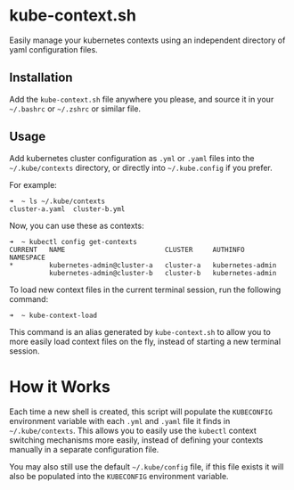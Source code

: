 # kube-context.sh

Easily manage your kubernetes contexts using an independent directory of yaml configuration files.

## Installation

Add the `kube-context.sh` file anywhere you please, and source it in your `~/.bashrc` or `~/.zshrc` or similar file.

## Usage

Add kubernetes cluster configuration as `.yml` or `.yaml` files into the `~/.kube/contexts` directory, or directly into `~/.kube.config` if you prefer.

For example:

```
➜  ~ ls ~/.kube/contexts
cluster-a.yaml  cluster-b.yml
```

Now, you can use these as contexts:

```
➜  ~ kubectl config get-contexts
CURRENT   NAME                         CLUSTER     AUTHINFO           NAMESPACE
*         kubernetes-admin@cluster-a   cluster-a   kubernetes-admin   
          kubernetes-admin@cluster-b   cluster-b   kubernetes-admin
```

To load new context files in the current terminal session, run the following command:

```
➜  ~ kube-context-load
```

This command is an alias generated by `kube-context.sh` to allow you to more easily load context files on the fly, instead of starting a new terminal session.

# How it Works

Each time a new shell is created, this script will populate the `KUBECONFIG` environment variable with each `.yml` and `.yaml` file it finds in `~/.kube/contexts`. This allows you to easily use the `kubectl` context switching mechanisms more easily, instead of defining your contexts manually in a separate configuration file.

You may also still use the default `~/.kube/config` file, if this file exists it will also be populated into the `KUBECONFIG` environment variable.

